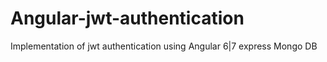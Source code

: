 # Angular-jwt-authentication

Implementation of jwt authentication using 
Angular 6|7
express
Mongo DB
